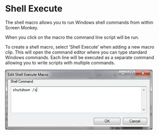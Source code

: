 # Shell Execute

The shell macro allows you to run Windows shell commands from within Screen Monkey.

When you click on the macro the command line script will be run.

To create a shell macro, select ‘Shell Execute’ when adding a new macro clip. This will open the command editor where you can type standard Windows commands. Each line will be executed as a separate command allowing you to write scripts with multiple commands.
 
![](../../images/img_45.jpg)